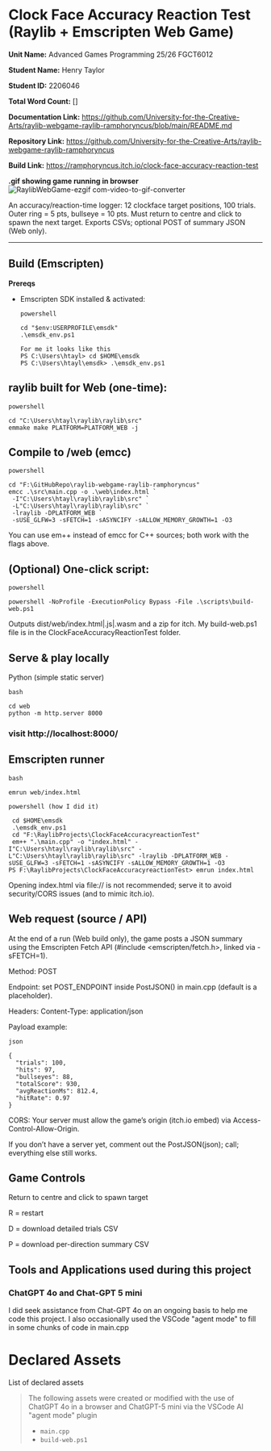 # Clock Face Accuracy Reaction Test (Raylib + Emscripten Web Game)

 **Unit Name:** Advanced Games Programming 25/26 FGCT6012

**Student Name:** Henry Taylor

**Student ID:** 2206046

**Total Word Count:** \[]

**Documentation Link:** https://github.com/University-for-the-Creative-Arts/raylib-webgame-raylib-ramphoryncus/blob/main/README.md

**Repository Link:** https://github.com/University-for-the-Creative-Arts/raylib-webgame-raylib-ramphoryncus

**Build Link:** https://ramphoryncus.itch.io/clock-face-accuracy-reaction-test

**.gif showing game running in browser**
![RaylibWebGame-ezgif com-video-to-gif-converter](https://github.com/user-attachments/assets/197bccb9-f1d0-460b-9fd5-3f5d15afaa7c)


An accuracy/reaction-time logger: 12 clockface target positions, 100 trials. Outer ring = 5 pts, bullseye = 10 pts. Must return to centre and click to spawn the next target. Exports CSVs; optional POST of summary JSON (Web only).


---

## Build (Emscripten)

**Prereqs**
- Emscripten SDK installed & activated:
  ```
  powershell
  
  cd "$env:USERPROFILE\emsdk"
  .\emsdk_env.ps1

  For me it looks like this
  PS C:\Users\htayl> cd $HOME\emsdk
  PS C:\Users\htayl\emsdk> .\emsdk_env.ps1

  ```
## raylib built for Web (one-time):

  ```
powershell

  cd "C:\Users\htayl\raylib\raylib\src"
  emmake make PLATFORM=PLATFORM_WEB -j
```
## Compile to /web (emcc)

```
powershell

cd "F:\GitHubRepo\raylib-webgame-raylib-ramphoryncus"
emcc .\src\main.cpp -o .\web\index.html `
 -I"C:\Users\htayl\raylib\raylib\src" `
 -L"C:\Users\htayl\raylib\raylib\src" `
 -lraylib -DPLATFORM_WEB `
 -sUSE_GLFW=3 -sFETCH=1 -sASYNCIFY -sALLOW_MEMORY_GROWTH=1 -O3
```
You can use em++ instead of emcc for C++ sources; both work with the flags above.

## (Optional) One-click script:

```
powershell

powershell -NoProfile -ExecutionPolicy Bypass -File .\scripts\build-web.ps1
```
Outputs dist/web/index.html|.js|.wasm and a zip for itch.
My build-web.ps1 file is in the ClockFaceAccuracyReactionTest folder.

## Serve & play locally
Python (simple static server)

```
bash

cd web
python -m http.server 8000
```
### visit http://localhost:8000/

## Emscripten runner

```
bash

emrun web/index.html
```
```
powershell (how I did it)

 cd $HOME\emsdk
 .\emsdk_env.ps1
 cd "F:\RaylibProjects\ClockFaceAccuracyreactionTest"
 em++ ".\main.cpp" -o "index.html" -I"C:\Users\htayl\raylib\raylib\src" -L"C:\Users\htayl\raylib\raylib\src" -lraylib -DPLATFORM_WEB -sUSE_GLFW=3 -sFETCH=1 -sASYNCIFY -sALLOW_MEMORY_GROWTH=1 -O3
PS F:\RaylibProjects\ClockFaceAccuracyreactionTest> emrun index.html
```

Opening index.html via file:// is not recommended; serve it to avoid security/CORS issues (and to mimic itch.io).

## Web request (source / API)

At the end of a run (Web build only), the game posts a JSON summary using the Emscripten Fetch API (#include <emscripten/fetch.h>, linked via -sFETCH=1).

Method: POST

Endpoint: set POST_ENDPOINT inside PostJSON() in main.cpp (default is a placeholder).

Headers: Content-Type: application/json

Payload example:

```
json

{
  "trials": 100,
  "hits": 97,
  "bullseyes": 88,
  "totalScore": 930,
  "avgReactionMs": 812.4,
  "hitRate": 0.97
}
```
CORS: Your server must allow the game’s origin (itch.io embed) via Access-Control-Allow-Origin.

If you don’t have a server yet, comment out the PostJSON(json); call; everything else still works.

## Game Controls

Return to centre and click to spawn target

R = restart

D = download detailed trials CSV

P = download per-direction summary CSV


## Tools and Applications used during this project

### ChatGPT 4o and Chat-GPT 5 mini

I did seek assistance from Chat-GPT 4o on an ongoing basis to help me code this project. I also occasionally used the VSCode "agent mode" to fill in some chunks of code in main.cpp

# Declared Assets

List of declared assets
> The following assets were created or modified with the use of ChatGPT 4o in a browser and ChatGPT-5 mini via the VSCode AI "agent mode" plugin
> * `main.cpp`
> * `build-web.ps1`

